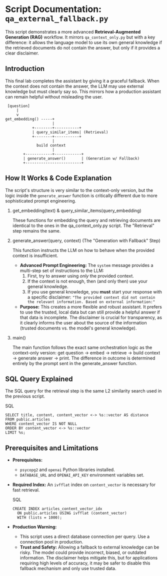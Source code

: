 # **Script Documentation: `qa_external_fallback.py`**

This script demonstrates a more advanced **Retrieval-Augmented Generation (RAG)** workflow. It mirrors `qa_context_only.py` but with a key difference: it allows the language model to use its own general knowledge if the retrieved documents do not contain the answer, but only if it provides a clear disclaimer.

## Introduction

This final lab completes the assistant by giving it a graceful fallback. When the context does not contain the answer, the LLM may use external knowledge but must clearly say so. This mirrors how a production assistant can remain helpful without misleading the user.

```
 [question]
     |
     v
get_embedding() -----+
                     |
            +--------+-----------+
            | query_similar_items| (Retrieval)
            +--------+-----------+
                     |
              build context
                     |
        +------------+------------+
        | generate_answer()       | (Generation w/ Fallback)
        +-------------------------+
```

## **How It Works & Code Explanation**

The script's structure is very similar to the context-only version, but the logic inside the `generate_answer` function is critically different due to more sophisticated prompt engineering.

1. get_embedding(text) & query_similar_items(query_embedding)
    
    These functions for embedding the query and retrieving documents are identical to the ones in the qa_context_only.py script. The "Retrieval" step remains the same.
    
2. generate_answer(query, context) (The "Generation with Fallback" Step)
    
    This function instructs the LLM on how to behave when the provided context is insufficient.
    
    - **Advanced Prompt Engineering:** The `system` message provides a multi-step set of instructions to the LLM:
        1. First, try to answer using _only_ the provided context.
        2. If the context is not enough, then (and only then) use your general knowledge.
        3. If you use general knowledge, you **must** start your response with a specific disclaimer: `"The provided context did not contain the relevant information. Based on external information:"`
    - **Purpose:** This creates a more flexible and robust assistant. It prefers to use the trusted, local data but can still provide a helpful answer if that data is incomplete. The disclaimer is crucial for transparency, as it clearly informs the user about the source of the information (trusted documents vs. the model's general knowledge).
3. main()
    
    The main function follows the exact same orchestration logic as the context-only version: get question -> embed -> retrieve -> build context -> generate answer -> print. The difference in outcome is determined entirely by the prompt sent in the generate_answer function.
    

## **SQL Query Explained**

The SQL query for the retrieval step is the same L2 similarity search used in the previous script.

SQL

```
SELECT title, content, content_vector <-> %s::vector AS distance
FROM public.articles
WHERE content_vector IS NOT NULL
ORDER BY content_vector <-> %s::vector
LIMIT %s;
```

## **Prerequisites and Limitations**

- **Prerequisites:**
    
    - `psycopg2` and `openai` Python libraries installed.
    - `DATABASE_URL` and `OPENAI_API_KEY` environment variables set.
- **Required Index:** An `ivfflat` index on `content_vector` is necessary for fast retrieval.
    
    SQL
    
    ```
    CREATE INDEX articles_content_vector_idx
      ON public.articles USING ivfflat (content_vector)
      WITH (lists = 1000);
    ```
    
- **Production Warning:**
    
    - This script uses a direct database connection per query. Use a connection pool in production.
    - **Trust and Safety:** Allowing a fallback to external knowledge can be risky. The model could provide incorrect, biased, or outdated information. The disclaimer helps mitigate this, but for applications requiring high levels of accuracy, it may be safer to disable this fallback mechanism and only use trusted data.